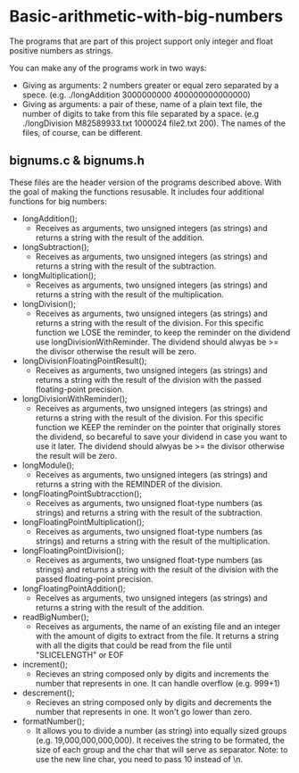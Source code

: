 # Basic-arithmetic-with-big-numbers

The programs that are part of this project support only integer and float positive numbers as strings.

You can make any of the programs work in two ways:
- Giving as arguments: 2 numbers greater or equal zero separated by a spece. (e.g. ./longAddition 3000000000 400000000000000)
- Giving as arguments: a pair of these, name of a plain text file, the number of digits to take from this file separated by a space. (e.g ./longDivision M82589933.txt 1000024 file2.txt 200). The names of the files, of course, can be different.

## bignums.c & bignums.h

These files are the header version of the programs described above. With the goal of making the functions resusable. It includes four additional functions for big numbers:

*	longAddition();
	*	Receives as arguments, two unsigned integers (as strings) and returns a string with the result of the addition.
*	longSubtraction();
	*	Receives as arguments, two unsigned integers (as strings) and returns a string with the result of the subtraction.
*	longMultiplication();
	*	Receives as arguments, two unsigned integers (as strings) and returns a string with the result of the multiplication.
*	longDivision();
	*	Receives as arguments, two unsigned integers (as strings) and returns a string with the result of the division. For this specific function we LOSE the reminder, to keep the reminder on the dividend use longDivisionWithReminder. The dividend should alwyas be >= the divisor otherwise the result will be zero.
*	longDivisionFloatingPointResult();
	*	Receives as arguments, two unsigned integers (as strings) and returns a string with the result of the division with the passed floating-point precision.
*	longDivisionWithReminder();
	*	Receives as arguments, two unsigned integers (as strings) and returns a string with the result of the division. For this specific function we KEEP the reminder on the pointer that originally stores the dividend, so becareful to save your dividend in case you want to use it later. The dividend should alwyas be >= the divisor otherwise the result will be zero.
*	longModule();
	*	Receives as arguments, two unsigned integers (as strings) and returns a string with the REMINDER of the division.
*	longFloatingPointSubtracction();
	*	Receives as arguments, two unsigned float-type numbers (as strings) and returns a string with the result of the subtraction.
*	longFloatingPointMultiplication();
	*	Receives as arguments, two unsigned float-type numbers (as strings) and returns a string with the result of the multiplication.
*	longFloatingPointDivision();
	*	Receives as arguments, two unsigned float-type numbers (as strings) and returns a string with the result of the division with the passed floating-point precision.
*	longFloatingPointAddition();
	*	Receives as arguments, two unsigned integers (as strings) and returns a string with the result of the addition.
*	readBigNumber();
	*	Receives as arguments, the name of an existing file and an integer with the amount of digits to extract from the file. It returns a string with all the digits that could be read from the file until "SLICELENGTH" or EOF
*	increment();
	*	Recieves an string composed only by digits and increments the number that represents in one. It can handle overflow (e.g. 999+1)
*	descrement();
	*	Recieves an string composed only by digits and decrements the number that represents in one. It won't go lower than zero.
*	formatNumber();
	*	It allows you to divide a number (as string) into equally sized groups (e.g. 19,000,000,000,000). It receives the string to be formated, the size of each group and the char that will serve as separator. Note: to use the new line char, you need to pass 10 instead of \n.
